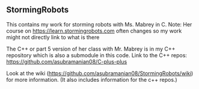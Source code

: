 ## StormingRobots
This contains my work for storming robots with Ms. Mabrey in C.
Note: Her course on https://learn.stormingrobots.com often changes so my work
might not directly link to what is there

The C++ or part 5 version of her class with Mr. Mabrey is in my C++ repository
which is also a submodule in this code. Link to the C++ repos: https://github.com/asubramanian08/C-plus-plus

Look at the wiki (https://github.com/asubramanian08/StormingRobots/wiki) for
more information. (It also includes information for the c++ repos.)

